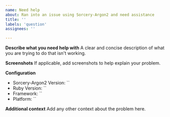 ```yaml
---
name: Need help
about: Ran into an issue using Sorcery-Argon2 and need assistance
title: ''
labels: 'question'
assignees: ''

---
```


**Describe what you need help with**
A clear and concise description of what you are trying to do that isn't working.

**Screenshots**
If applicable, add screenshots to help explain your problem.

**Configuration**

- Sorcery-Argon2 Version: ``
- Ruby Version: ``
- Framework: ``
- Platform: ``

**Additional context**
Add any other context about the problem here.

